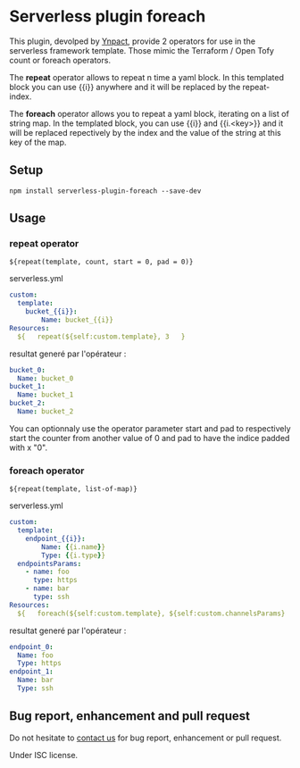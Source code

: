 # Serverless plugin foreach
This plugin, devolped by [Ynpact](https://www.ynpact.com), provide 2 operators for use in the serverless framework template. Those mimic the Terraform / Open Tofy count or foreach operators.

The **repeat** operator allows to repeat n time a yaml block. In this templated block you can use {{i}} anywhere and it will be replaced by the repeat-index.

The **foreach** operator allows you to repeat a yaml block, iterating on a list of string map. In the templated block, you can use {{i}} and {{i.\<key\>}} and it will be replaced repectively by the index and the value of the string at this key of the map.

## Setup
```npm install serverless-plugin-foreach --save-dev```

## Usage

### repeat operator
```${repeat(template, count, start = 0, pad = 0)}```

serverless.yml
```yaml
custom:
  template:
    bucket_{{i}}:
        Name: bucket_{{i}}
Resources:
  ${   repeat(${self:custom.template}, 3   }
```
resultat generé par l'opérateur :
```yaml
bucket_0:
  Name: bucket_0
bucket_1:
  Name: bucket_1
bucket_2:
  Name: bucket_2
```
You can optionnaly use the operator parameter start and pad to respectively start the counter from another value of 0 and pad to have the indice padded with x "0".
### foreach operator
```${repeat(template, list-of-map)}```

serverless.yml
```yaml
custom:
  template:
    endpoint_{{i}}:
        Name: {{i.name}}
        Type: {{i.type}}
  endpointsParams:
    - name: foo
      type: https
    - name: bar
      type: ssh
Resources:
  ${   foreach(${self:custom.template}, ${self:custom.channelsParams}   }
```
resultat generé par l'opérateur :
```yaml
endpoint_0:
  Name: foo
  Type: https
endpoint_1:
  Name: bar
  Type: ssh
```
## Bug report, enhancement and pull request
Do not hesitate to [contact us](contact@ynpact.com) for bug report, enhancement or pull request.

Under ISC license.